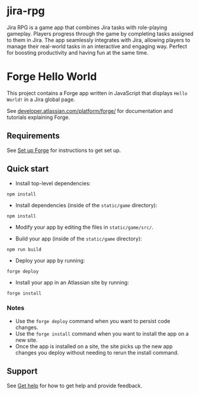 # jira-rpg

Jira RPG is a game app that combines Jira tasks with role-playing gameplay. Players progress through the game by completing tasks assigned to them in Jira. The app seamlessly integrates with Jira, allowing players to manage their real-world tasks in an interactive and engaging way. Perfect for boosting productivity and having fun at the same time.

# Forge Hello World

This project contains a Forge app written in JavaScript that displays `Hello World!` in a Jira global page.

See [developer.atlassian.com/platform/forge/](https://developer.atlassian.com/platform/forge) for documentation and tutorials explaining Forge.

## Requirements

See [Set up Forge](https://developer.atlassian.com/platform/forge/set-up-forge/) for instructions to get set up.

## Quick start

- Install top-level dependencies:

```
npm install
```

- Install dependencies (inside of the `static/game` directory):

```
npm install
```

- Modify your app by editing the files in `static/game/src/`.

- Build your app (inside of the `static/game` directory):

```
npm run build
```

- Deploy your app by running:

```
forge deploy
```

- Install your app in an Atlassian site by running:

```
forge install
```

### Notes

- Use the `forge deploy` command when you want to persist code changes.
- Use the `forge install` command when you want to install the app on a new site.
- Once the app is installed on a site, the site picks up the new app changes you deploy without needing to rerun the install command.

## Support

See [Get help](https://developer.atlassian.com/platform/forge/get-help/) for how to get help and provide feedback.
